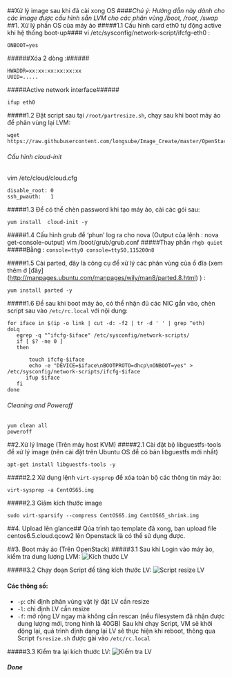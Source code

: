 ##Xử lý image sau khi đã cài xong OS
####<i>Chú ý: Hướng dẫn này dành cho các image được cấu hình sẵn LVM cho các phân vùng /boot, /root, /swap</i>
##1. Xử lý phần OS của máy ảo
#####1.1 Cấu hình card eth0 tự động active khi hệ thống boot-up####
vi /etc/sysconfig/network-script/ifcfg-eth0 :
```
ONBOOT=yes
```

######Xóa 2 dòng :######
```
HWADDR=xx:xx:xx:xx:xx:xx
UUID=.....
```

#####Active network interface######
```
ifup eth0
```

#####1.2 Đặt script sau tại `/root/partresize.sh`, chạy sau khi boot máy ảo để phân vùng lại LVM:
```
wget https://raw.githubusercontent.com/longsube/Image_Create/master/OpenStack%20Images/partresize.sh
```
###### Cấu hình cloud-init
vim /etc/cloud/cloud.cfg
```
disable_root: 0
ssh_pwauth:   1
```

#####1.3 Để có thể chèn password khi tạo máy ảo, cài các gói sau:
```
yum install  cloud-init -y
```

#####1.4 Cấu hình grub để  ‘phun’ log ra cho nova (Output của lệnh : nova get-console-output)
vim /boot/grub/grub.conf
#####Thay phần ```rhgb quiet```
#####Bằng : ```console=tty0 console=ttyS0,115200n8```

#####1.5 Cài parted, đây là công cụ để xử lý các phân vùng của ổ đĩa (xem thêm ở [đây] (http://manpages.ubuntu.com/manpages/wily/man8/parted.8.html) ) :
```
yum install parted -y
```


#####1.6 Để sau khi boot máy ảo, có thể nhận đủ các NIC gắn vào, chèn script sau vào `/etc/rc.local` với nội dung:
```
for iface in $(ip -o link | cut -d: -f2 | tr -d ' ' | grep ^eth)
doLq
   egrep -q "^ifcfg-$iface" /etc/sysconfig/network-scripts/
   if [ $? -ne 0 ]
   then

       touch ifcfg-$iface
       echo -e "DEVICE=$iface\nBOOTPROTO=dhcp\nONBOOT=yes" > /etc/sysconfig/network-scripts/ifcfg-$iface
      ifup $iface
   fi
done
```

###### Cleaning and Poweroff
```
yum clean all
poweroff
```

##2.Xử lý Image (Trên máy host KVM)
#####2.1 Cài đặt bộ libguestfs-tools để xử lý image (nên cài đặt trên Ubuntu OS để có bản libguestfs mới nhất)
```
apt-get install libguestfs-tools -y
```

#####2.2 Xử dụng lệnh `virt-sysprep` để xóa toàn bộ các thông tin máy ảo:
```
virt-sysprep -a CentOS65.img
```

#####2.3 Giảm kích thước image
```
sudo virt-sparsify --compress CentOS65.img CentOS65_shrink.img
```

##4. Upload lên glance##
Qúa trình tạo template đã xong, bạn upload file centos6.5.cloud.qcow2 lên Openstack là có thể sử dụng được.

##3. Boot máy ảo (Trên OpenStack)
#####3.1 Sau khi Login vào máy ảo, kiểm tra dung lượng LVM:
![Kích thước LV](http://image.prntscr.com/image/01d22f9e01e446bc8af7808ca8f42215.jpg)

#####3.2 Chạy đoạn Script để tăng kích thước LV:
![Script resize LV](http://image.prntscr.com/image/a9865f3312fa4ebe9930e66de311c196.jpg)
#### Các thông số:
- `-p`: chỉ định phân vùng vật lý đặt LV cần resize
- `-l`: chỉ định LV cần resize
- `-f`: mở rộng LV ngay mà không cần rescan (nếu filesystem đã nhận được dung lượng mới, trong hình là 40GB)
Sau khi chạy Script, VM sẽ khởi động lại, quá trình định dạng lại LV sẽ thực hiện khi reboot, thông qua Script `fsresize.sh` được gài vào `/etc/rc.local`

#####3.3 Kiểm tra lại kích thước LV:
![Kiểm tra LV](http://image.prntscr.com/image/c3402824909a41a29a5b4e74e8f367eb.jpg)

##### Done